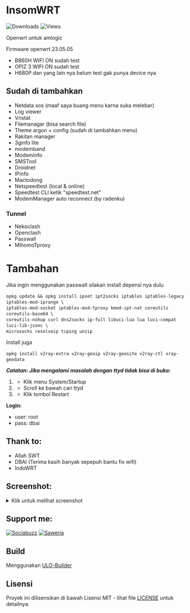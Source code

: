 # InsomWRT
![Downloads](https://img.shields.io/github/downloads/bobbyunknown/InsomWRT/total.svg)
![Views](https://komarev.com/ghpvc/?username=bobbyunknown&repo=InsomWRT)

Openwrt untuk amlogic

Firmware openwrt 23.05.05
- B860H WIFI ON sudah test
- OPIZ 3 WIFI ON sudah test
- H680P dan yang lain nya belum test gak punya device nya

## Sudah di tambahkan

- Netdata xos (maaf saya buang menu karna suka melebar)
- Log viewer
- Vnstat
- Filemanagar (bisa search file)
- Theme argon + config (sudah di tambahkan menu)
- Rakitan manager
- 3ginfo lite
- modemband
- Modeminfo
- SMSTool
- Droidnet
- IPinfo
- Mactodong
- Netspeedtest (local & online)
- Speedtest CLI ketik "speedtest.net"
- ModemManager auto reconnect (by radenku)

### Tunnel
- Nekoclash
- Openclash
- Passwall
- MihomoTproxy

# Tambahan
Jika ingin menggunakan passwall silakan install depensi nya dulu
```
opkg update && opkg install ipset ipt2socks iptables iptables-legacy iptables-mod-iprange \
iptables-mod-socket iptables-mod-tproxy kmod-ipt-nat coreutils coreutils-base64 \
coreutils-nohup curl dns2socks ip-full libuci-lua lua luci-compat luci-lib-jsonc \
microsocks resolveip tcping unzip
```
Install juga
```
opkg install v2ray-extra v2ray-geoip v2ray-geosite v2ray-ctl xray-geodata
```


***Catatan: Jika mengalami masalah dengan ttyd tidak bisa di buka:***
1. - Klik menu System/Startup
2. - Scroll ke bawah cari ttyd
3. - Klik tombol Restart

**Login:**
- user: root
- pass: dbai

## Thank to:
- Allah SWT
- DBAI (Terima kasih banyak sepepuh bantu fix wifi)
- IndoWRT

## Screenshot:
<details>
<summary>Klik untuk melihat screenshot</summary>

![screenshot 1](img/Snag_b3a08e.png)
![screenshot 2](img/Snag_b3a0ec.png)
![screenshot 3](img/Snag_b3a15a.png)
![screenshot 4](img/Snag_b3a254.png)
![screenshot 5](img/Snag_b3a2f0.png)
![screenshot 6](img/Snag_b3a36d.png)
![screenshot 7](img/Snag_b3a409.png)

</details>

## Support me:

[![Sociabuzz](https://img.shields.io/badge/Sociabuzz-1DA1F2?style=for-the-badge&logo=sociabuzz&logoColor=white)](https://sociabuzz.com/bobbyunknown/tribe)
[![Saweria](https://img.shields.io/badge/Saweria-FFA500?style=for-the-badge&logo=saweria&logoColor=white)](https://saweria.co/bobbyunknown)

## Build
Menggunakan [ULO-Builder](https://github.com/armarchindo/ULO-Builder)
## Lisensi

Proyek ini dilisensikan di bawah Lisensi MIT - lihat file [LICENSE](LICENSE) untuk detailnya.
